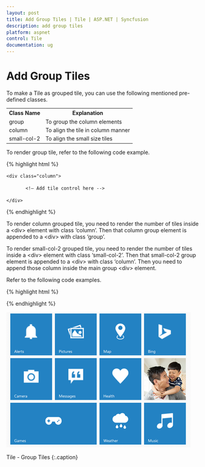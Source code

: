 ```yaml
---
layout: post
title: Add Group Tiles | Tile | ASP.NET | Syncfusion
description: add group tiles
platform: aspnet
control: Tile
documentation: ug
---
```


# Add Group Tiles

To make a Tile as grouped tile, you can use the following mentioned pre-defined classes.

<table>
<tr>
<th>
Class Name</th><th>
Explanation</th></tr>
<tr>
<td>
group</td><td>
To group the column elements</td></tr>
<tr>
<td>
column</td><td>
To align the tile in column manner</td></tr>
<tr>
<td>
small-col-2</td><td>
To align the small size tiles</td></tr>
</table>


To render group tile, refer to the following code example.

{% highlight html %}

<div class="group">

    <div class="column">

           <!— Add tile control here -->

    </div>

</div>

{% endhighlight %}



To render column grouped tile, you need to render the number of tiles inside a &lt;div&gt; element with class ‘column’. Then that column group element is appended to a &lt;div&gt; with class ‘group’.     

To render small-col-2 grouped tile, you need to render the number of tiles inside a &lt;div&gt; element with class ‘small-col-2’. Then that small-col-2 group element is appended to a &lt;div&gt; with class ‘column’. Then you need to append those column inside the main group &lt;div&gt; element.                                                     

 Refer to the following code examples.

{% highlight html %}

  <div class="e-tile-group">
        <div class="e-tile-column">
            <ej:Tile ID="tile1" runat="server" ImagePosition="center" TileSize="Medium" ImageUrl="../Content/themes/images/tile/windows/alerts.png" Text="Alerts"></ej:Tile>
            <ej:Tile ID="tile2" runat="server" ImagePosition="Center" TileSize="Medium" ImageUrl="../Content/themes/images/tile/windows/pictures.png" Text="Pictures"></ej:Tile>            
            <ej:Tile ID="tile6" runat="server" ImagePosition="Center" TileSize="Medium" ImageUrl="../Content/themes/images/tile/windows/camera.png" Text="Camera"></ej:Tile>
            <ej:Tile ID="tile7" runat="server" ImagePosition="center" TileSize="Medium" ImageUrl="../Content/themes/images/tile/windows/messages.png" Text="Messages"></ej:Tile>
            <ej:Tile ID="tile8" runat="server" ImagePosition="center" TileSize="Wide" ImageUrl="../Content/themes/images/tile/windows/games.png" Text="Games"></ej:Tile>
        </div>
        <div class="e-tile-column">
            <ej:Tile ID="tile9" runat="server" ImagePosition="center" TileSize="Medium" ImageUrl="../Content/themes/images/tile/windows/map.png" Text="Map"></ej:Tile>
            <ej:Tile ID="tile10" runat="server" ImagePosition="Center" TileSize="Medium" ImageUrl="../Content/themes/images/tile/windows/bing.png" Text="Bing"></ej:Tile>
            <ej:Tile ID="tile11" runat="server" ImagePosition="Center" TileSize="medium" ImageUrl="../Content/themes/images/tile/windows/health.png" Text="Health"></ej:Tile>
            <ej:Tile ID="tile3" runat="server" ImagePosition="fill" TileSize="medium" ImageUrl="../Content/themes/images/tile/windows/people_1.png" Text="Peoples"></ej:Tile>
            <ej:Tile ID="tile12" runat="server" ImagePosition="Center" TileSize="Medium" ImageUrl="../Content/themes/images/tile/windows/weather.png" Text="weather"></ej:Tile>
            <ej:Tile ID="tile13" runat="server" ImagePosition="Center" TileSize="Medium" ImageUrl="../Content/themes/images/tile/windows/music.png" Text="Music"></ej:Tile>
        </div>
    </div>

{% endhighlight %}



![](Add-Group-Tiles_images/Add-Group-Tiles_img1.png) 


Tile - Group Tiles
{:.caption}
